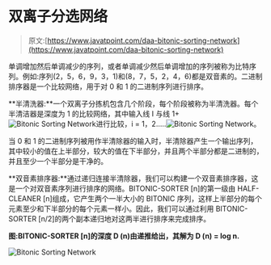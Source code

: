 # 双离子分选网络

> 原文:[https://www.javatpoint.com/daa-bitonic-sorting-network](https://www.javatpoint.com/daa-bitonic-sorting-network)

单调增加然后单调减少的序列，或者单调减少然后单调增加的序列被称为比特序列。例如:序列(2，5，6，9，3，1)和(8，7，5，2，4，6)都是双音素的。二进制排序器是一个比较网络，用于对 0 和 1 的二进制序列进行排序。

**半清洗器:**一个双离子分拣机包含几个阶段，每个阶段被称为半清洗器。每个半清洁器是深度为 1 的比较网络，其中输入线 I 与线 1+ ![Bitonic Sorting Network](../Images/e1d13d0e64e33ff80f8931a9601e6c93.png)进行比较，i = 1，2.....![Bitonic Sorting Network](../Images/e1d13d0e64e33ff80f8931a9601e6c93.png)。

当 0 和 1 的二进制序列被用作半清除器的输入时，半清除器产生一个输出序列，其中较小的值在上半部分，较大的值在下半部分，并且两个半部分都是二进制的，并且至少一个半部分是干净的。

**双音素排序器:**通过递归连接半清除器，我们可以构建一个双音素排序器，这是一个对双音素序列进行排序的网络。BITONIC-SORTER [n]的第一级由 HALF-CLEANER [n]组成，它产生两个一半大小的 BITONIC 序列，这样上半部分的每个元素至少和下半部分的每个元素一样小。因此，我们可以通过利用 BITONIC-SORTER [n/2]的两个副本递归地对这两半进行排序来完成排序。

**图:BITONIC-SORTER [n]的深度 D (n)由递推给出，其解为 D (n) = log n.**

![Bitonic Sorting Network](../Images/67d78724d08db7650a4b416764a424cf.png)